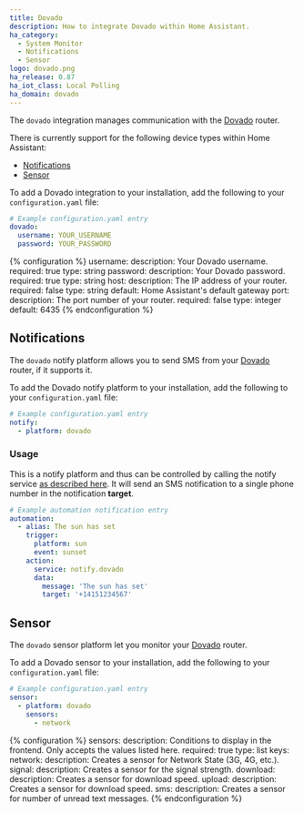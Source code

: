 ```yaml
---
title: Dovado
description: How to integrate Dovado within Home Assistant.
ha_category:
  - System Monitor
  - Notifications
  - Sensor
logo: dovado.png
ha_release: 0.87
ha_iot_class: Local Polling
ha_domain: dovado
---
```


The `dovado` integration manages communication with the [Dovado](https://www.dovado.com/) router.

There is currently support for the following device types within Home Assistant:

- [Notifications](/integrations/dovado/#notifications)
- [Sensor](/integrations/dovado/#sensor)

To add a Dovado integration to your installation, add the following to your `configuration.yaml` file:

```yaml
# Example configuration.yaml entry
dovado:
  username: YOUR_USERNAME
  password: YOUR_PASSWORD
```

{% configuration %}
username:
  description: Your Dovado username.
  required: true
  type: string
password:
  description: Your Dovado password.
  required: true
  type: string
host:
  description: The IP address of your router.
  required: false
  type: string
  default: Home Assistant's default gateway
port:
  description:  The port number of your router.
  required: false
  type: integer
  default: 6435
{% endconfiguration %}

## Notifications

The `dovado` notify platform allows you to send SMS from your [Dovado](https://www.dovado.com/) router, if it supports it.

To add the Dovado notify platform to your installation, add the following to your `configuration.yaml` file:

```yaml
# Example configuration.yaml entry
notify:
  - platform: dovado
```

### Usage

This is a notify platform and thus can be controlled by calling the notify service [as described here](/integrations/notify/). It will send an SMS notification to a single phone number in the notification **target**.

```yaml
# Example automation notification entry
automation:
  - alias: The sun has set
    trigger:
      platform: sun
      event: sunset
    action:
      service: notify.dovado
      data:
        message: 'The sun has set'
        target: '+14151234567'
```

## Sensor

The `dovado` sensor platform let you monitor your [Dovado](https://www.dovado.com/) router.

To add a Dovado sensor to your installation, add the following to your `configuration.yaml` file:

```yaml
# Example configuration.yaml entry
sensor:
  - platform: dovado
    sensors:
      - network
```

{% configuration %}
sensors:
  description: Conditions to display in the frontend. Only accepts the values listed here.
  required: true
  type: list
  keys:
    network:
      description: Creates a sensor for Network State (3G, 4G, etc.).
    signal:
      description: Creates a sensor for the signal strength.
    download:
      description: Creates a sensor for download speed.
    upload:
      description: Creates a sensor for download speed.
    sms:
      description: Creates a sensor for number of unread text messages.
{% endconfiguration %}
